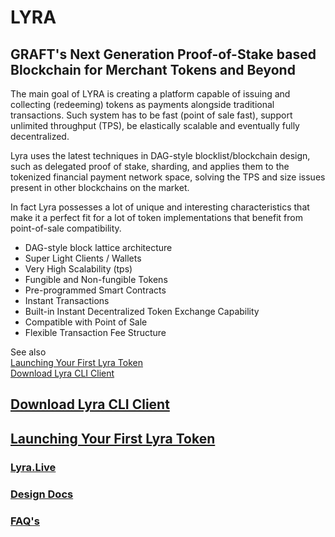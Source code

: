 # LYRA
## GRAFT's Next Generation Proof-of-Stake based Blockchain for Merchant Tokens and Beyond

The main goal of LYRA is creating a platform capable of issuing and collecting (redeeming) tokens as payments alongside traditional transactions.  Such system has to be fast (point of sale fast), support unlimited throughput (TPS), be elastically scalable and eventually fully decentralized.  

Lyra uses the latest techniques in DAG-style blocklist/blockchain design, such as delegated proof of stake, sharding, and applies them to the tokenized financial payment network space, solving the TPS and size issues present in other blockchains on the market. 

In fact Lyra possesses a lot of unique and interesting characteristics that make it a perfect fit for a lot of token implementations that benefit from point-of-sale compatibility.

* DAG-style block lattice architecture
* Super Light Clients / Wallets
* Very High Scalability (tps)
* Fungible and Non-fungible Tokens
* Pre-programmed Smart Contracts
* Instant Transactions
* Built-in Instant Decentralized Token Exchange Capability
* Compatible with Point of Sale
* Flexible Transaction Fee Structure

See also  
[Launching Your First Lyra Token](https://github.com/graft-project/LYRA/wiki/Launching-Your-First-Lyra-Token)  
[Download Lyra CLI Client](https://github.com/graft-project/LYRA/releases)

## [Download Lyra CLI Client](https://github.com/graft-project/LYRA/releases)
## [Launching Your First Lyra Token](https://github.com/graft-project/LYRA/wiki/Launching-Your-First-Lyra-Token)

### [Lyra.Live](https://lyra.live)
### [Design Docs](https://docs.lyra.live/)
### [FAQ's](https://lyra.live/faq/)
